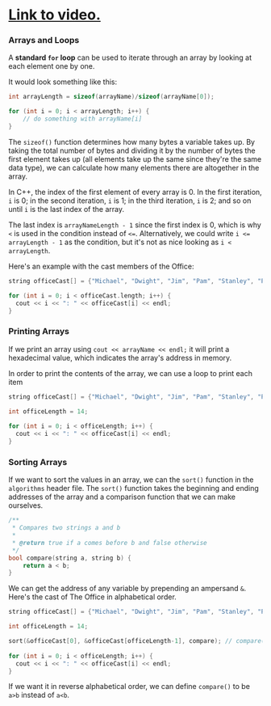 # [Link to video.](https://www.youtube.com/watch?v=PmQa89xrm-M&list=PLVD25niNi0BkgQHyEFkuuBp_IQ4q67jIC)

### Arrays and Loops

A **standard `for` loop** can be used to iterate through an array by looking at each element one by one.

It would look something like this:

```cpp
int arrayLength = sizeof(arrayName)/sizeof(arrayName[0]);

for (int i = 0; i < arrayLength; i++) {
    // do something with arrayName[i]
}
```

The `sizeof()` function determines how many bytes a variable takes up. By taking the total number of bytes and dividing it by the number of bytes the first element takes up (all elements take up the same since they're the same data type), we can calculate how many elements there are altogether in the array.

In C++, the index of the first element of every array is 0. In the first iteration, `i` is 0; in the second iteration, `i` is 1; in the third iteration, `i` is 2; and so on until `i` is the last index of the array.

The last index is `arrayNameLength - 1` since the first index is 0, which is why `<` is used in the condition instead of `<=`.  Alternatively, we could write `i <= arrayLength - 1` as the condition, but it's not as nice looking as `i < arrayLength`.

Here's an example with the cast members of the Office:

```cpp
string officeCast[] = {"Michael", "Dwight", "Jim", "Pam", "Stanley", "Phyllis", "Meredith", "Creed", "Kevin", "Oscar", "Angela", "Ryan", "Kelly", "Toby"};

for (int i = 0; i < officeCast.length; i++) {
  cout << i << ": " << officeCast[i] << endl;
}
```

### Printing Arrays

If we print an array using `cout << arrayName << endl;` it will print a hexadecimal value, which indicates the array's address in memory.

In order to print the contents of the array, we can use a loop to print each item

```cpp
string officeCast[] = {"Michael", "Dwight", "Jim", "Pam", "Stanley", "Phyllis", "Meredith", "Creed", "Kevin", "Oscar", "Angela", "Ryan", "Kelly", "Toby"};

int officeLength = 14;
	
for (int i = 0; i < officeLength; i++) {
  cout << i << ": " << officeCast[i] << endl;
}
```

### Sorting Arrays

If we want to sort the values in an array, we can the `sort()` function in the `algorithms` header file. The `sort()` function takes the beginning and ending addresses of the array and a comparison function that we can make ourselves.

```cpp
/**
 * Compares two strings a and b
 *
 * @return true if a comes before b and false otherwise
 */
bool compare(string a, string b) {
    return a < b;
}
```

We can get the address of any variable by prepending an ampersand `&`. Here's the cast of The Office in alphabetical order.

```cpp
string officeCast[] = {"Michael", "Dwight", "Jim", "Pam", "Stanley", "Phyllis", "Meredith", "Creed", "Kevin", "Oscar", "Angela", "Ryan", "Kelly", "Toby"};

int officeLength = 14;

sort(&officeCast[0], &officeCast[officeLength-1], compare); // compare() is in the previous codeblock
	
for (int i = 0; i < officeLength; i++) {
  cout << i << ": " << officeCast[i] << endl;
}
```
 
If we want it in reverse alphabetical order, we can define `compare()` to be `a>b` instead of `a<b`.
